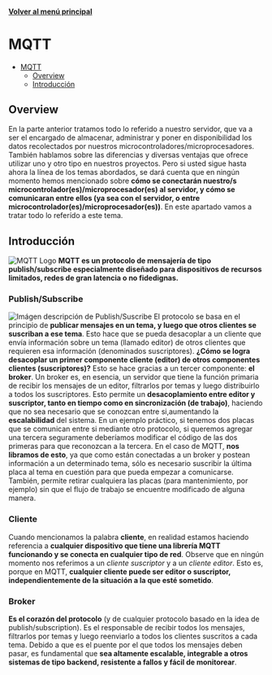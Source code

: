 #### [Volver al menú principal](../README.md)
# MQTT

<!-- TOC -->

- [MQTT](#mqtt)
    - [Overview](#overview)
    - [Introducción](#introducción)

<!-- /TOC -->

## Overview
En la parte anterior tratamos todo lo referido a nuestro servidor, que va a ser el encargado de almacenar, administrar y poner en disponibilidad los datos recolectados por nuestros microcontroladores/microprocesadores. También hablamos sobre las diferencias y diversas ventajas que ofrece utilizar uno y otro tipo en nuestros proyectos.
Pero si usted sigue hasta ahora la línea de los temas abordados, se dará cuenta que en ningún momento hemos mencionado sobre **cómo se conectarán nuestro/s microcontrolador(es)/microprocesador(es) al servidor, y cómo se comunicaran entre ellos (ya sea con el servidor, o entre microcontrolador(es)/microprocesador(es))**. En este apartado vamos a tratar todo lo referído a este tema.

## Introducción
![MQTT Logo](http://www.qpcb-design.com/wp-content/uploads/2014/11/MQTT.png)
**MQTT es un protocolo de mensajería de tipo publish/subscribe especialmente diseñado para dispositivos de recursos limitados, redes de gran latencia o no fidedignas.**

### Publish/Subscribe
![Imágen descripción de Publish/Suscribe](http://www.arduinoblocks.com/blog/wp-content/uploads/2017/04/mqtt_publisher_subscriber.png)
El protocolo se basa en el principio de **publicar mensajes en un tema, y luego que otros clientes se suscriban a ese tema**. Esto hace que se pueda desacoplar a un cliente que envía información sobre un tema (llamado editor) de otros clientes que requieren esa información (denominados suscriptores).
**¿Cómo se logra desacoplar un primer componente cliente (editor) de otros componentes clientes (suscriptores)?** Esto se hace gracias a un tercer componente: **el broker**. Un broker es, en esencia, un servidor que tiene la función primaria de recibir los mensajes de un editor, filtrarlos por temas y luego distribuirlo a todos los suscriptores. Esto permite un **desacoplamiento entre editor y suscriptor, tanto en tiempo como en sincronización (de trabajo)**, haciendo que no sea necesario que se conozcan entre si,aumentando la **escalabilidad** del sistema.
En un ejemplo práctico, si tenemos dos placas que se comunican entre si mediante otro protocolo, si queremos agregar una tercera seguramente deberíamos modificar el código de las dos primeras para que reconozcan a la tercera. En el caso de MQTT, **nos libramos de esto**, ya que como están conectadas a un broker y postean información a un determinado tema, sólo es necesario suscribir la última placa al tema en cuestión para que pueda empezar a comunicarse. También, permite retirar cualquiera las placas (para mantenimiento, por ejemplo) sin que el flujo de trabajo se encuentre modificado de alguna manera.

### Cliente
Cuando mencionamos la palabra **cliente**, en realidad estamos haciendo referencia a **cualquier dispositivo que tiene una librería MQTT funcionando y se conecta en cualquier tipo de red**. Observe que en ningún momento nos referimos a un *cliente suscriptor* y a un *cliente editor*. Esto es, porque en MQTT, **cualquier cliente puede ser editor o suscriptor, independientemente de la situación a la que esté sometido**.

### Broker
**Es el corazón del protocolo** (y de cualquier protocolo basado en la idea de publish/subscription). Es el responsable de recibir todos los mensajes, filtrarlos por temas y luego reenviarlo a todos los clientes suscritos a cada tema.
Debido a que es el puente por el que todos los mensajes deben pasar, es fundamental que **sea altamente escalable, integrable a otros sistemas de tipo backend, resistente a fallos y fácil de monitorear**.